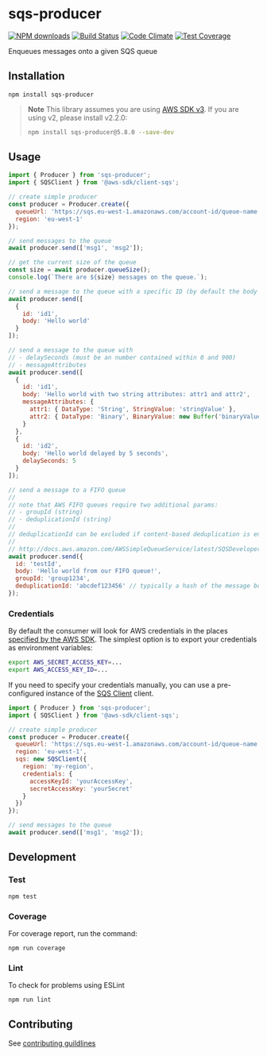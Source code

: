 # sqs-producer

[![NPM downloads](https://img.shields.io/npm/dm/sqs-producer.svg?style=flat)](https://npmjs.org/package/sqs-producer)
[![Build Status](https://github.com/bbc/sqs-producer/actions/workflows/test.yml/badge.svg)](https://github.com/bbc/sqs-producer/actions/workflows/test.yml)
[![Code Climate](https://codeclimate.com/github/BBC/sqs-producer/badges/gpa.svg)](https://codeclimate.com/github/BBC/sqs-producer)
[![Test Coverage](https://codeclimate.com/github/BBC/sqs-producer/badges/coverage.svg)](https://codeclimate.com/github/BBC/sqs-producer)

Enqueues messages onto a given SQS queue

## Installation

```
npm install sqs-producer
```

> **Note**
> This library assumes you are using [AWS SDK v3](https://docs.aws.amazon.com/AWSJavaScriptSDK/v3/latest/clients/client-sqs/index.html). If you are using v2, please install v2.2.0:
>
> ```bash
> npm install sqs-producer@5.8.0 --save-dev
> ```

## Usage

```js
import { Producer } from 'sqs-producer';
import { SQSClient } from '@aws-sdk/client-sqs';

// create simple producer
const producer = Producer.create({
  queueUrl: 'https://sqs.eu-west-1.amazonaws.com/account-id/queue-name',
  region: 'eu-west-1'
});

// send messages to the queue
await producer.send(['msg1', 'msg2']);

// get the current size of the queue
const size = await producer.queueSize();
console.log(`There are ${size} messages on the queue.`);

// send a message to the queue with a specific ID (by default the body is used as the ID)
await producer.send([
  {
    id: 'id1',
    body: 'Hello world'
  }
]);

// send a message to the queue with
// - delaySeconds (must be an number contained within 0 and 900)
// - messageAttributes
await producer.send([
  {
    id: 'id1',
    body: 'Hello world with two string attributes: attr1 and attr2',
    messageAttributes: {
      attr1: { DataType: 'String', StringValue: 'stringValue' },
      attr2: { DataType: 'Binary', BinaryValue: new Buffer('binaryValue') }
    }
  },
  {
    id: 'id2',
    body: 'Hello world delayed by 5 seconds',
    delaySeconds: 5
  }
]);

// send a message to a FIFO queue
//
// note that AWS FIFO queues require two additional params:
// - groupId (string)
// - deduplicationId (string)
//
// deduplicationId can be excluded if content-based deduplication is enabled
//
// http://docs.aws.amazon.com/AWSSimpleQueueService/latest/SQSDeveloperGuide/FIFO-queue-recommendations.html
await producer.send({
  id: 'testId',
  body: 'Hello world from our FIFO queue!',
  groupId: 'group1234',
  deduplicationId: 'abcdef123456' // typically a hash of the message body
});
```

### Credentials

By default the consumer will look for AWS credentials in the places [specified by the AWS SDK](http://docs.aws.amazon.com/AWSJavaScriptSDK/guide/node-configuring.html#Setting_AWS_Credentials). The simplest option is to export your credentials as environment variables:

```bash
export AWS_SECRET_ACCESS_KEY=...
export AWS_ACCESS_KEY_ID=...
```

If you need to specify your credentials manually, you can use a pre-configured instance of the [SQS Client](https://docs.aws.amazon.com/AWSJavaScriptSDK/v3/latest/clients/client-sqs/classes/sqsclient.html) client.

```js
import { Producer } from 'sqs-producer';
import { SQSClient } from '@aws-sdk/client-sqs';

// create simple producer
const producer = Producer.create({
  queueUrl: 'https://sqs.eu-west-1.amazonaws.com/account-id/queue-name',
  region: 'eu-west-1',
  sqs: new SQSClient({
    region: 'my-region',
    credentials: {
      accessKeyId: 'yourAccessKey',
      secretAccessKey: 'yourSecret'
    }
  })
});

// send messages to the queue
await producer.send(['msg1', 'msg2']);
```

## Development

### Test

```
npm test
```

### Coverage

For coverage report, run the command:

```
npm run coverage
```

### Lint

To check for problems using ESLint

```
npm run lint
```

## Contributing

See [contributing guildlines](./.github/CONTRIBUTING.md)
